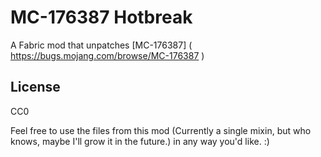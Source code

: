 # MC-176387 Hotbreak

A Fabric mod that unpatches [MC-176387]
( https://bugs.mojang.com/browse/MC-176387 )


## License

CC0

Feel free to use the files from this mod (Currently a single mixin, but who knows, maybe I'll grow it in the future.)
in any way you'd like. :)
